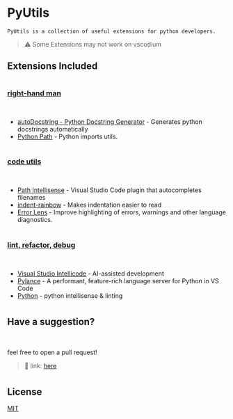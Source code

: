 # PyUtils

```
PyUtils is a collection of useful extensions for python developers.
```

 > ⚠️ Some Extensions may not work on vscodium

## Extensions Included
#
### <u>right-hand man</u>
<br>

* [autoDocstring - Python Docstring Generator](https://marketplace.visualstudio.com/items?itemName=njpwerner.autodocstring) - Generates python docstrings automatically
* [Python Path](https://marketplace.visualstudio.com/items?itemName=mgesbert.python-path) - Python imports utils.
#
### <u>code utils</u>
<br>

* [Path Intellisense](https://marketplace.visualstudio.com/items?itemName=christian-kohler.path-intellisense) - Visual Studio Code plugin that autocompletes filenames
* [indent-rainbow](https://marketplace.visualstudio.com/items?itemName=oderwat.indent-rainbow) - Makes indentation easier to read
* [Error Lens](https://marketplace.visualstudio.com/items?itemName=usernamehw.errorlens) - Improve highlighting of errors, warnings and other language diagnostics.
#
### <u>lint, refactor, debug</u>
<br>

* [Visual Studio Intellicode](https://marketplace.visualstudio.com/items?itemName=VisualStudioExptTeam.vscodeintellicode) - AI-assisted development
* [Pylance](https://marketplace.visualstudio.com/items?itemName=ms-python.vscode-pylance) - A performant, feature-rich language server for Python in VS Code
* [Python](https://marketplace.visualstudio.com/items?itemName=ms-python.python) - python intellisense & linting

#
## Have a suggestion?
<br>

feel free to open a pull request!
> 🔗 link: [<u>here</u>](https://github.com/ext8/PyUtils/pulls)
#
## License

[<u>MIT</u>](LICENSE)